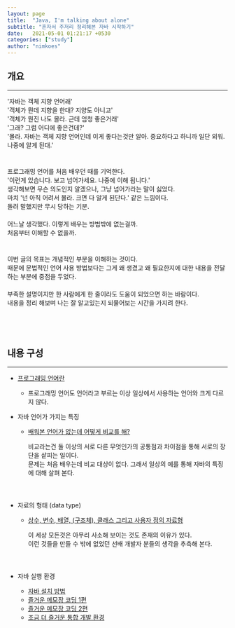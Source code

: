 ```yaml
---
layout: page
title:  "Java, I'm talking about alone"
subtitle: "혼자서 주저리 정리해본 자바 시작하기"
date:   2021-05-01 01:21:17 +0530
categories: ["study"]
author: "nimkoes"
---
```


## **개요**
---
'자바는 객체 지향 언어래'  
'객체가 뭔데 지향을 한대? 지양도 아니고'  
'객체가 뭔진 나도 몰라. 근데 엄청 좋은거래'  
'그래? 그럼 어디에 좋은건데?'  
'몰라. 자바는 객체 지향 언어인데 이게 좋다는것만 알아. 중요하다고 하니까 일단 외워. 나중에 알게 된대.'  
　  
　  
프로그래밍 언어를 처음 배우던 때를 기억한다.  
'이런게 있습니다. 보고 넘어가세요. 나중에 이해 됩니다.'  
생각해보면 무슨 의도인지 알겠으나, 그냥 넘어가라는 말이 싫었다.  
마치 '넌 아직 어려서 몰라. 크면 다 알게 된단다.' 같은 느낌이다.  
돌려 말했지만 무시 당하는 기분.  
　  
어느날 생각했다. 이렇게 배우는 방법밖에 없는걸까.  
처음부터 이해할 수 없을까.  
　  
　  
이번 글의 목표는 개념적인 부분을 이해하는 것이다.  
때문에 문법적인 언어 사용 방법보다는 그게 왜 생겼고 왜 필요한지에 대한 내용을 전달하는 부분에 중점을 두었다.  
　  
부족한 설명이지만 한 사람에게 한 줄이라도 도움이 되었으면 하는 바람이다.  
내용을 정리 해보며 나는 잘 알고있는지 되물어보는 시간을 가지려 한다.  
　  
　  
　  
  
## **내용 구성**
---
- [<u>프로그래밍 언어란</u>][link_self_001]  
  - 프로그래밍 언어도 언어라고 부르는 이상 일상에서 사용하는 언어와 크게 다르지 않다.  
  
- 자바 언어가 가지는 특징  
  - [<u>배워본 언어가 없는데 어떻게 비교를 해?</u>][link_self_002]  
    
    비교라는건 둘 이상의 서로 다른 무엇인가의 공통점과 차이점을 통해 서로의 장단을 샅피는 일이다.  
    문제는 처음 배우는데 비교 대상이 없다. 그래서 일상의 예를 통해 자바의 특징에 대해 살펴 본다.  
　  
　  
  
- 자료의 형태 (data type)  
  - [<u>상수, 변수, 배열, (구조체), 클래스 그리고 사용자 정의 자료형</u>][link_self_003]  
    
    이 세상 모든것은 아무리 사소해 보이는 것도 존재의 이유가 있다.  
    이런 것들을 만들 수 밖에 없었던 선배 개발자 분들의 생각을 추측해 본다.  
　  
　  
  
- 자바 실행 환경  
  - [<u>자바 설치 방법</u>][link_self_004]  
  - [<u>즐거운 메모장 코딩 1편</u>][link_self_005]  
  - [<u>즐거운 메모장 코딩 2편</u>][link_self_006]  
  - [<u>조금 더 즐거운 통합 개발 환경</u>][link_self_007]  
　  
　  
　  
  
[link_self_001]:https://xxxelppa.tistory.com/187?category=858434
[link_self_002]:https://xxxelppa.tistory.com/188?category=858434
[link_self_003]:https://xxxelppa.tistory.com/189?category=858434
[link_self_004]:https://xxxelppa.tistory.com/190?category=858434
[link_self_005]:https://xxxelppa.tistory.com/191?category=858434
[link_self_006]:https://xxxelppa.tistory.com/192?category=858434
[link_self_007]:https://xxxelppa.tistory.com/193?category=858434

